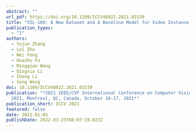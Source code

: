 ```yaml
---
abstract: ""
url_pdf: https://doi.org/10.1109/ICCV48922.2021.01539
title: "VIL-100: A New Dataset and A Baseline Model for Video Instance Lane Detection"
publication_types:
  - "1"
authors:
  - Yujun Zhang
  - Lei Zhu
  - Wei Feng
  - Huazhu Fu
  - Mingqian Wang
  - Qingxia Li
  - Cheng Li
  - Song Wang
doi: 10.1109/ICCV48922.2021.01539
publication: "*2021 IEEE/CVF International Conference on Computer Vision, ICCV
  2021, Montreal, QC, Canada, October 10-17, 2021*"
publication_short: ICCV 2021
featured: false
date: 2021-01-01
publishDate: 2022-03-23T08:07:19.023Z
---
```

